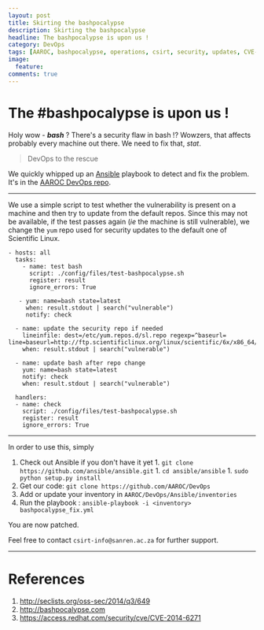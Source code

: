 ```yaml
---
layout: post
title: Skirting the bashpocalypse
description: Skirting the bashpocalypse
headline: The bashpocalypse is upon us !
category: DevOps
tags: [AAROC, bashpocalypse, operations, csirt, security, updates, CVE-2014-6271]
image: 
  feature: 
comments: true 
---
```


# The \#bashpocalypse is upon us ! 

Holy wow - ***bash*** ? There's a security flaw in bash !? Wowzers, that affects probably every machine out there. We need to fix that, *stat*.

> DevOps to the rescue 

We quickly whipped up an [Ansible](http://www.ansibleworks.com) playbook to detect and fix the problem. It's in the [AAROC DevOps repo](https://github.com/AAROC/DevOps).


---

We use a simple script to test whether the vulnerability is present on a machine and then try to update from the default repos. Since this may not be available, if the test passes again (*ie* the machine is still vulnerable), we change the `yum` repo used for security updates to the default one of Scientific Linux.

    - hosts: all
      tasks: 
		- name: test bash
		  script: ./config/files/test-bashpocalypse.sh
		  register: result
		  ignore_errors: True

       - yum: name=bash state=latest
		 when: result.stdout | search("vulnerable")
         notify: check
   
	  - name: update the security repo if needed
	    lineinfile: dest=/etc/yum.repos.d/sl.repo regexp=^baseurl= line=baseurl=http://ftp.scientificlinux.org/linux/scientific/6x/x86_64/updates/security/
	    when: result.stdout | search("vulnerable")

	  - name: update bash after repo change
	    yum: name=bash state=latest
	    notify: check
	    when: result.stdout | search("vulnerable")
	  
	  handlers:
	  - name: check
	    script: ./config/files/test-bashpocalypse.sh
	    register: result
	    ignore_errors: True

----

In order to use this, simply 

  1. Check out Ansible if you don't have it yet 
    1. `git clone https://github.com/ansible/ansible.git`
    1.  `cd ansible/ansible`
    1. `sudo python setup.py install`
  1. Get our code:  `git clone https://github.com/AAROC/DevOps`
  1. Add or update your inventory in `AAROC/DevOps/Ansible/inventories`
  1. Run the playbook : `ansible-playbook -i <inventory> bashpocalypse_fix.yml`
  
You are now patched.

Feel free to contact `csirt-info@sanren.ac.za` for further support.
  
-----

# References
  
  1. http://seclists.org/oss-sec/2014/q3/649
  1. http://bashpocalypse.com
  1. https://access.redhat.com/security/cve/CVE-2014-6271
